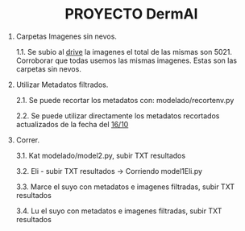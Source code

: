 <h1 align="center">PROYECTO DermAI</h1>

1. Carpetas Imagenes sin nevos.

   1.1. Se subio al [drive](https://drive.google.com/drive/folders/1TwvbjPg7L-1Bkbd98IqCnHw8GM8IpQBH?usp=drive_link)  la imagenes el total de las mismas son 5021. Corroborar que todas usemos las mismas imagenes. Estas son las carpetas sin nevos.

3. Utilizar Metadatos filtrados.
   
    2.1. Se puede recortar los metadatos con: modelado/recortenv.py
   
    2.2. Se puede utilizar directamente los metadatos recortados actualizados de la fecha del [16/10](https://github.com/mariaelisaaraya/M1000IA/blob/master/16_10_metadatos_actualizados_sin_nv_reducidos.csv)

4. Correr.

    3.1. Kat modelado/model2.py, subir TXT resultados
    
    3.2. Eli - subir TXT resultados -> Corriendo model1Eli.py

    3.3. Marce el suyo con metadatos e imagenes filtradas, subir TXT resultados

    3.4. Lu el suyo con metadatos e imagenes filtradas, subir TXT resultados



